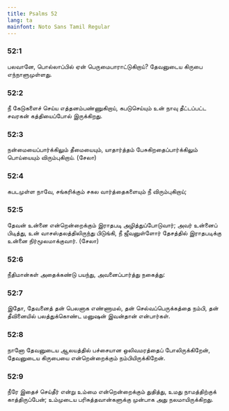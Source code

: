 ```yaml
---
title: Psalms 52
lang: ta
mainfont: Noto Sans Tamil Regular
---
```


###  52:1

பலவானே, பொல்லாப்பில் ஏன் பெருமைபாராட்டுகிறாய்? தேவனுடைய கிருபை எந்நாளுமுள்ளது.

###  52:2

நீ கேடுகளைச் செய்ய எத்தனம்பண்ணுகிறாய், கபடுசெய்யும் உன் நாவு தீட்டப்பட்ட சவரகன் கத்தியைப்போல் இருக்கிறது.

###  52:3

நன்மையைப்பார்க்கிலும் தீமையையும், யாதார்த்தம் பேசுகிறதைப்பார்க்கிலும் பொய்யையும் விரும்புகிறாய். (சேலா)

###  52:4

கபடமுள்ள நாவே, சங்கரிக்கும் சகல வார்த்தைகளையும் நீ விரும்புகிறாய்;

###  52:5

தேவன் உன்னை என்றென்றைக்கும் இராதபடி அழித்துப்போடுவார்; அவர் உன்னைப் பிடித்து, உன் வாசஸ்தலத்திலிருந்து பிடுங்கி, நீ ஜீவனுள்ளோர் தேசத்தில் இராதபடிக்கு உன்னை நிர்மூலமாக்குவார். (சேலா)

###  52:6

நீதிமான்கள் அதைக்கண்டு பயந்து, அவனைப்பார்த்து நகைத்து:

###  52:7

இதோ, தேவனைத் தன் பெலனாக எண்ணாமல், தன் செல்வப்பெருக்கத்தை நம்பி, தன் தீவினையில் பலத்துக்கொண்ட மனுஷன் இவன்தான் என்பார்கள்.

###  52:8

நானோ தேவனுடைய ஆலயத்தில் பச்சையான ஒலிவமரத்தைப் போலிருக்கிறேன், தேவனுடைய கிருபையை என்றென்றைக்கும் நம்பியிருக்கிறேன்.

###  52:9

நீரே இதைச் செய்தீர் என்று உம்மை என்றென்றைக்கும் துதித்து, உமது நாமத்திற்குக் காத்திருப்பேன்; உம்முடைய பரிசுத்தவான்களுக்கு முன்பாக அது நலமாயிருக்கிறது.

